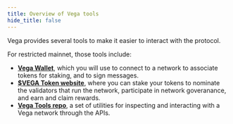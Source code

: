 ```yaml
---
title: Overview of Vega tools
hide_title: false
---
```


Vega provides several tools to make it easier to interact with the protocol. 

For restricted mainnet, those tools include:
* **[Vega Wallet](/docs/tools/vega-wallet/cli-wallet/create-wallet)**, which you will use to connect to a network to associate tokens for staking, and to sign messages.
* **[$VEGA Token website](https://token.vega.xyz)**, where you can stake your tokens to nominate the validators that run the network, participate in network goveranance, and earn and claim rewards.
* **[Vega Tools repo](https://github.com/vegaprotocol/vegatools)**, a set of utilities for inspecting and interacting with a Vega network through the APIs. 
